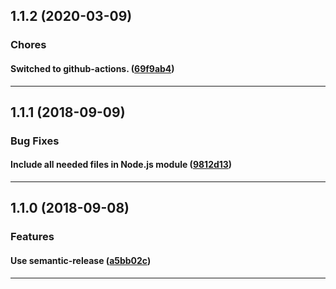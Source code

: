 ## 1.1.2 (2020-03-09)

### Chores


#### Switched to github-actions. ([69f9ab4](https://github.com/sealsystems/node-streamparser/commit/69f9ab4))



---

## 1.1.1 (2018-09-09)

### Bug Fixes


#### Include all needed files in Node.js module ([9812d13](https://github.com/sealsystems/node-streamparser/commit/9812d13))



---

## 1.1.0 (2018-09-08)

### Features


#### Use semantic-release ([a5bb02c](https://github.com/sealsystems/node-streamparser/commit/a5bb02c))



---
